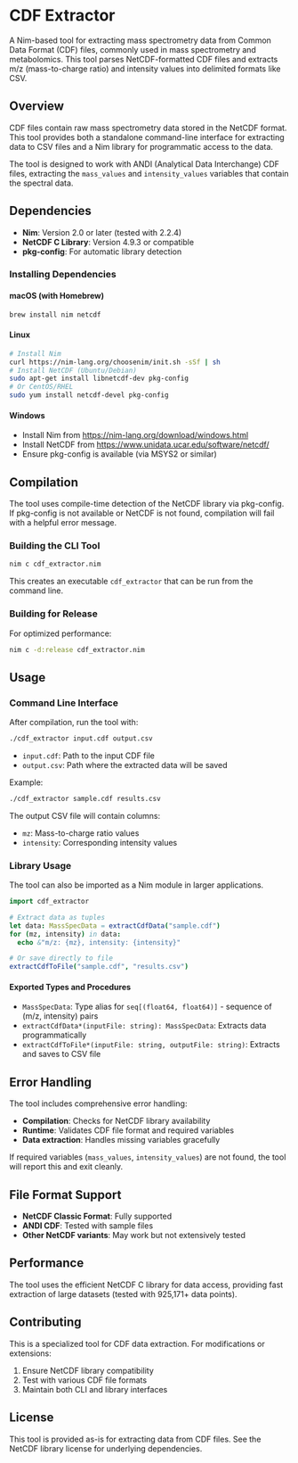 # CDF Extractor

A Nim-based tool for extracting mass spectrometry data from Common Data Format (CDF) files, commonly used in mass spectrometry and metabolomics. This tool parses NetCDF-formatted CDF files and extracts m/z (mass-to-charge ratio) and intensity values into delimited formats like CSV.

## Overview

CDF files contain raw mass spectrometry data stored in the NetCDF format. This tool provides both a standalone command-line interface for extracting data to CSV files and a Nim library for programmatic access to the data.

The tool is designed to work with ANDI (Analytical Data Interchange) CDF files, extracting the `mass_values` and `intensity_values` variables that contain the spectral data.

## Dependencies

- **Nim**: Version 2.0 or later (tested with 2.2.4)
- **NetCDF C Library**: Version 4.9.3 or compatible
- **pkg-config**: For automatic library detection

### Installing Dependencies

#### macOS (with Homebrew)
```bash
brew install nim netcdf
```

#### Linux
```bash
# Install Nim
curl https://nim-lang.org/choosenim/init.sh -sSf | sh
# Install NetCDF (Ubuntu/Debian)
sudo apt-get install libnetcdf-dev pkg-config
# Or CentOS/RHEL
sudo yum install netcdf-devel pkg-config
```

#### Windows
- Install Nim from https://nim-lang.org/download/windows.html
- Install NetCDF from https://www.unidata.ucar.edu/software/netcdf/
- Ensure pkg-config is available (via MSYS2 or similar)

## Compilation

The tool uses compile-time detection of the NetCDF library via pkg-config. If pkg-config is not available or NetCDF is not found, compilation will fail with a helpful error message.

### Building the CLI Tool

```bash
nim c cdf_extractor.nim
```

This creates an executable `cdf_extractor` that can be run from the command line.

### Building for Release

For optimized performance:

```bash
nim c -d:release cdf_extractor.nim
```

## Usage

### Command Line Interface

After compilation, run the tool with:

```bash
./cdf_extractor input.cdf output.csv
```

- `input.cdf`: Path to the input CDF file
- `output.csv`: Path where the extracted data will be saved

Example:
```bash
./cdf_extractor sample.cdf results.csv
```

The output CSV file will contain columns:
- `mz`: Mass-to-charge ratio values
- `intensity`: Corresponding intensity values

### Library Usage

The tool can also be imported as a Nim module in larger applications.

```nim
import cdf_extractor

# Extract data as tuples
let data: MassSpecData = extractCdfData("sample.cdf")
for (mz, intensity) in data:
  echo &"m/z: {mz}, intensity: {intensity}"

# Or save directly to file
extractCdfToFile("sample.cdf", "results.csv")
```

#### Exported Types and Procedures

- `MassSpecData`: Type alias for `seq[(float64, float64)]` - sequence of (m/z, intensity) pairs
- `extractCdfData*(inputFile: string): MassSpecData`: Extracts data programmatically
- `extractCdfToFile*(inputFile: string, outputFile: string)`: Extracts and saves to CSV file

## Error Handling

The tool includes comprehensive error handling:

- **Compilation**: Checks for NetCDF library availability
- **Runtime**: Validates CDF file format and required variables
- **Data extraction**: Handles missing variables gracefully

If required variables (`mass_values`, `intensity_values`) are not found, the tool will report this and exit cleanly.

## File Format Support

- **NetCDF Classic Format**: Fully supported
- **ANDI CDF**: Tested with sample files
- **Other NetCDF variants**: May work but not extensively tested

## Performance

The tool uses the efficient NetCDF C library for data access, providing fast extraction of large datasets (tested with 925,171+ data points).

## Contributing

This is a specialized tool for CDF data extraction. For modifications or extensions:

1. Ensure NetCDF library compatibility
2. Test with various CDF file formats
3. Maintain both CLI and library interfaces

## License

This tool is provided as-is for extracting data from CDF files. See the NetCDF library license for underlying dependencies.